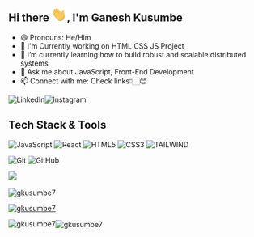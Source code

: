 ## Hi there <img src="https://raw.githubusercontent.com/akgarg0472/akgarg0472/main/.github/images/hi.gif" width="30px">, I'm Ganesh Kusumbe

- 😄 Pronouns: He/Him
- 🔭 I'm Currently working on HTML CSS JS Project
- 🌱 I’m currently learning how to build robust and scalable distributed systems
- 💬 Ask me about JavaScript, Front-End Development
- 📫 Connect with me: Check links👇🏻😊

<a href="https://www.linkedin.com/in/ganesh-kusumbe/"><img align="left" alt="LinkedIn" src="https://img.shields.io/badge/linkedin-%230077B5.svg?style=for-the-badge&logo=linkedin&logoColor=white"/></a>
<a href="mailto:gkusumbe7@gmail.com"><img align="left" alt="Instagram" src="https://img.shields.io/badge/Gmail-D14836?style=for-the-badge&logo=gmail&logoColor=white"/></a>
<br/>

## Tech Stack & Tools

![JavaScript](https://img.shields.io/badge/javascript-%23323330.svg?style=for-the-badge&logo=javascript&logoColor=%23F7DF1E)
![React](https://img.shields.io/badge/react-%2320232a.svg?style=for-the-badge&logo=react&logoColor=%2361DAFB)
![HTML5](https://img.shields.io/badge/html5-%23E34F26.svg?style=for-the-badge&logo=html5&logoColor=white)
![CSS3](https://img.shields.io/badge/css3-%231572B6.svg?style=for-the-badge&logo=css3&logoColor=white)
![TAILWIND](https://img.shields.io/badge/TAILWIND-%230081CB.svg?style=for-the-badge&logo=mui&logoColor=white)

![Git](https://img.shields.io/badge/git-%23F05033.svg?style=for-the-badge&logo=git&logoColor=white)
![GitHub](https://img.shields.io/badge/github-%23121011.svg?style=for-the-badge&logo=github&logoColor=white)

<img src="https://github-readme-stats.vercel.app/api?username=gkusumbe7&&show_icons=true&title_color=ffffff&icon_color=bb2acf&text_color=daf7dc&bg_color=151515">
<p align="left"> <img src="https://komarev.com/ghpvc/?username=gkusumbe7&label=Profile%20views&color=0e75b6&style=flat" alt="gkusumbe7" /> </p>

<p align="left"> <a href="https://github.com/ryo-ma/github-profile-trophy"><img src="https://github-profile-trophy.vercel.app/?username=gkusumbe7" alt="gkusumbe7" /></a> </p>

<p><img align="left" src="https://github-readme-stats.vercel.app/api/top-langs?username=gkusumbe7&show_icons=true&locale=en&layout=compact" alt="gkusumbe7" /></p>

 <p><img align="center" src="https://github-readme-streak-stats.herokuapp.com/?user=gkusumbe7&" alt="gkusumbe7" /></p>





